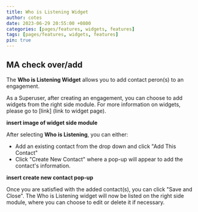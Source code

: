 ```yaml
---
title: Who is Listening Widget
author: cotes
date: 2023-06-29 20:55:00 +0800
categories: [pages/features, widgets, features]
tags: [pages/features, widgets, features]
pin: true
---
```


## MA check over/add

The **Who is Listening Widget** allows you to add contact peron(s) to an engagement.  

As a Superuser, after creating an engagement, you can choose to add widgets from the right side module. For more information on widgets, please go to [link] (link to widget page). 

**insert image of widget side module**

After selecting **Who is Listening**, you can either:
- Add an existing contact from the drop down and click "Add This Contact"
- Click "Create New Contact" where a pop-up will appear to add the contact's information.  

**insert create new contact pop-up**  

Once you are satisfied with the added contact(s), you can click "Save and Close". The Who is Listening widget will now be listed on the right side module, where you can choose to edit or delete it if necessary.
